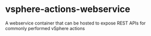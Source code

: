 # vsphere-actions-webservice
A webservice container that can be hosted to expose REST APIs for commonly performed vSphere actions
